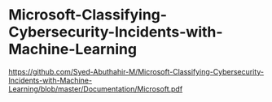 # Microsoft-Classifying-Cybersecurity-Incidents-with-Machine-Learning

https://github.com/Syed-Abuthahir-M/Microsoft-Classifying-Cybersecurity-Incidents-with-Machine-Learning/blob/master/Documentation/Microsoft.pdf
